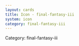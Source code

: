 ```yaml
---
layout: cards
title: Icon - final-fantasy-iii
system: icon
category: final-fantasy-iii
---
```

<div class="alert alert-secondary mb-4"><span class="i18n innerHTML-category">Category: </span><span class="i18n innerHTML-cat-final-fantasy-iii">final-fantasy-iii</span></div>
